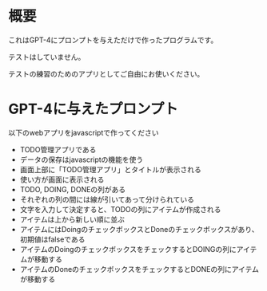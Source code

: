 # 概要
これはGPT-4にプロンプトを与えただけで作ったプログラムです。

テストはしていません。

テストの練習のためのアプリとしてご自由にお使いください。

# GPT-4に与えたプロンプト

以下のwebアプリをjavascriptで作ってください

* TODO管理アプリである
* データの保存はjavascriptの機能を使う
* 画面上部に「TODO管理アプリ」とタイトルが表示される
* 使い方が画面に表示される
* TODO, DOING, DONEの列がある
* それぞれの列の間には線が引いてあって分けられている
* 文字を入力して決定すると、TODOの列にアイテムが作成される
* アイテムは上から新しい順に並ぶ
* アイテムにはDoingのチェックボックスとDoneのチェックボックスがあり、初期値はfalseである
* アイテムのDoingのチェックボックスをチェックするとDOINGの列にアイテムが移動する
* アイテムのDoneのチェックボックスをチェックするとDONEの列にアイテムが移動する